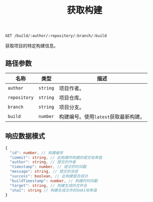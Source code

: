 ﻿---
title: 获取构建
sidebar_position: 2
---

`GET /build/:author/:repository/:branch/:build`

获取项目的特定构建信息。

## 路径参数

| 名称 | 类型 | 描述 |
| ---- | ---- | ----------- |
| `author` | `string` | 项目作者。 |
| `repository` | `string` | 项目仓库。 |
| `branch` | `string` | 项目分支。 |
| `build` | `number` | 构建编号。使用`latest`获取最新构建。 |

## 响应数据模式

```typescript
{
  "id": number, // 构建编号
  "commit": string, // 此构建所构建的提交哈希值
  "author": string, // 提交的作者
  "timestamp": number, // 提交的时间戳
  "message": string, // 提交的消息
  "success": boolean, // 此构建是否成功
  "buildTimestamp": number, // 构建的时间戳
  "target": string, // 构建生成的文件名
  "sha1": string // 构建生成文件的SHA1哈希值
}
```
